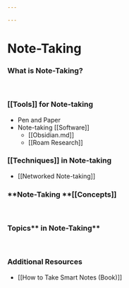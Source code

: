 ```yaml
---

---
```


# Note-Taking

### What is **Note-Taking?**

 

### [[Tools]] for Note-taking

-   Pen and Paper
-   Note-taking [[Software]]
    -   [[Obsidian.md]]
    -   [[Roam Research]]

### [[Techniques]] in Note-taking

-   [[Networked Note-taking]]

### **Note-Taking **[[Concepts]]

 

### Topics** in Note-Taking**

 

### Additional Resources

-   [[How to Take Smart Notes (Book)]]
